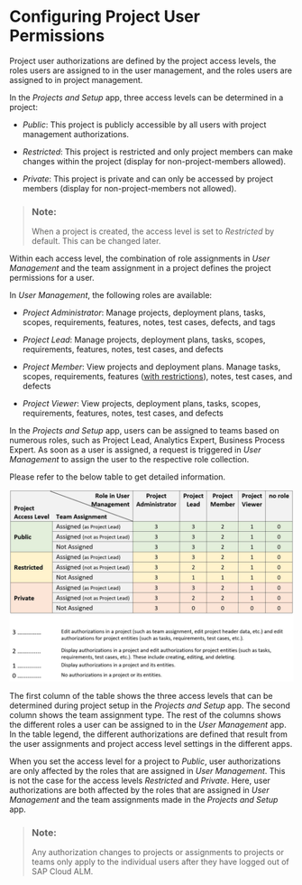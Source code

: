 <!-- loioa2c0029b94784563898f797138068f0b -->

# Configuring Project User Permissions

Project user authorizations are defined by the project access levels, the roles users are assigned to in the user management, and the roles users are assigned to in project management.

In the *Projects and Setup* app, three access levels can be determined in a project:

-   *Public*: This project is publicly accessible by all users with project management authorizations.

-   *Restricted*: This project is restricted and only project members can make changes within the project \(display for non-project-members allowed\).

-   *Private*: This project is private and can only be accessed by project members \(display for non-project-members not allowed\).


> ### Note:  
> When a project is created, the access level is set to *Restricted* by default. This can be changed later.

Within each access level, the combination of role assignments in *User Management* and the team assignment in a project defines the project permissions for a user.

In *User Management*, the following roles are available:

-   *Project Administrator*: Manage projects, deployment plans, tasks, scopes, requirements, features, notes, test cases, defects, and tags

-   *Project Lead*: Manage projects, deployment plans, tasks, scopes, requirements, features, notes, test cases, and defects

-   *Project Member*: View projects and deployment plans. Manage tasks, scopes, requirements, features \([with restrictions](https://support.sap.com/en/alm/sap-cloud-alm/implementation/sap-cloud-alm-implementation-expert-portal/feature-delivery.html)\), notes, test cases, and defects

-   *Project Viewer*: View projects, deployment plans, tasks, scopes, requirements, features, notes, test cases, and defects


In the *Projects and Setup* app, users can be assigned to teams based on numerous roles, such as Project Lead, Analytics Expert, Business Process Expert. As soon as a user is assigned, a request is triggered in *User Management* to assign the user to the respective role collection.

Please refer to the below table to get detailed information.

 ![](images/Access_Level_Matrix_ccbc066.jpg) 

The first column of the table shows the three access levels that can be determined during project setup in the *Projects and Setup* app. The second column shows the team assignment type. The rest of the columns shows the different roles a user can be assigned to in the *User Management* app. In the table legend, the different authorizations are defined that result from the user assignments and project access level settings in the different apps.

When you set the access level for a project to *Public*, user authorizations are only affected by the roles that are assigned in *User Management*. This is not the case for the access levels *Restricted* and *Private*. Here, user authorizations are both affected by the roles that are assigned in *User Management* and the team assignments made in the *Projects and Setup* app.

> ### Note:  
> Any authorization changes to projects or assignments to projects or teams only apply to the individual users after they have logged out of SAP Cloud ALM.

